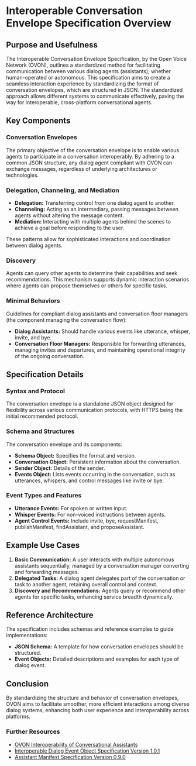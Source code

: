 # Interoperable Conversation Envelope Specification Overview

## Purpose and Usefulness

The Interoperable Conversation Envelope Specification, by the Open Voice Network (OVON), outlines a standardized method for facilitating communication between various dialog agents (assistants), whether human-operated or autonomous. This specification aims to create a seamless interaction experience by standardizing the format of conversation envelopes, which are structured in JSON. The standardized approach allows different systems to communicate effectively, paving the way for interoperable, cross-platform conversational agents.

## Key Components

### Conversation Envelopes

The primary objective of the conversation envelope is to enable various agents to participate in a conversation interoperably. By adhering to a common JSON structure, any dialog agent compliant with OVON can exchange messages, regardless of underlying architectures or technologies. 

### Delegation, Channeling, and Mediation

- **Delegation:** Transferring control from one dialog agent to another.
- **Channeling:** Acting as an intermediary, passing messages between agents without altering the message content.
- **Mediation:** Interacting with multiple agents behind the scenes to achieve a goal before responding to the user.

These patterns allow for sophisticated interactions and coordination between dialog agents.

### Discovery

Agents can query other agents to determine their capabilities and seek recommendations. This mechanism supports dynamic interaction scenarios where agents can propose themselves or others for specific tasks.

### Minimal Behaviors

Guidelines for compliant dialog assistants and conversation floor managers (the component managing the conversation flow):
- **Dialog Assistants:** Should handle various events like utterance, whisper, invite, and bye.
- **Conversation Floor Managers:** Responsible for forwarding utterances, managing invites and departures, and maintaining operational integrity of the ongoing conversation.

## Specification Details

### Syntax and Protocol

The conversation envelope is a standalone JSON object designed for flexibility across various communication protocols, with HTTPS being the initial recommended protocol.

### Schema and Structures

The conversation envelope and its components:
- **Schema Object:** Specifies the format and version.
- **Conversation Object:** Persistent information about the conversation.
- **Sender Object:** Details of the sender.
- **Events Object:** Lists events occurring in the conversation, such as utterances, whispers, and control messages like invite or bye.

### Event Types and Features

- **Utterance Events:** For spoken or written input.
- **Whisper Events:** For non-voiced instructions between agents.
- **Agent Control Events:** Include invite, bye, requestManifest, publishManifest, findAssistant, and proposeAssistant.

## Example Use Cases

1. **Basic Communication:** A user interacts with multiple autonomous assistants sequentially, managed by a conversation manager converting and forwarding messages.
2. **Delegated Tasks:** A dialog agent delegates part of the conversation or task to another agent, retaining overall control and context.
3. **Discovery and Recommendations:** Agents query or recommend other agents for specific tasks, enhancing service breadth dynamically.

## Reference Architecture

The specification includes schemas and reference examples to guide implementations:
- **JSON Schema:** A template for how conversation envelopes should be structured.
- **Event Objects:** Detailed descriptions and examples for each type of dialog event.

## Conclusion

By standardizing the structure and behavior of conversation envelopes, OVON aims to facilitate smoother, more efficient interactions among diverse dialog systems, enhancing both user experience and interoperability across platforms.

### Further Resources

- [OVON Interoperability of Conversational Assistants](https://openvoicenetwork.org/docs/interoperability-of-conversational-assistants/)
- [Interoperable Dialog Event Object Specification Version 1.0.1](https://github.com/open-voice-interoperability/docs/blob/main/specifications/DialogEvents/1.0.1/InteropDialogEventSpecs.md)
- [Assistant Manifest Specification Version 0.9.0](https://github.com/open-voice-interoperability/docs/blob/main/specifications/AssistantManifest/0.9.0/AssistantManifestSpec.md)